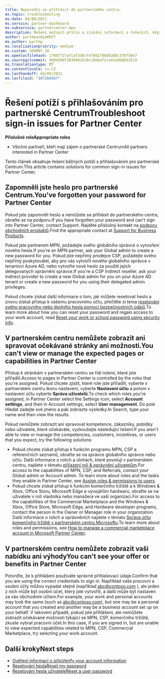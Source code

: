 ```yaml
---
title: Nepovedlo se přihlásit do partnerského centra.
ms.topic: troubleshooting
ms.date: 04/08/2021
ms.service: partner-dashboard
ms.subservice: partnercenter-mpn
description: Řešení možných příčin a získání informací o řešeních, když se nemůžete přihlásit k partnerskému centru – Přečtěte si další informace o resetování hesel, kontrole rolí a kontrole přihlašovacích údajů.
author: parthpandyaMSFT
ms.author: parthp
ms.localizationpriority: medium
ms.custom: SEOMAY.20
ms.openlocfilehash: 17087727afcaf3dbcf47801f8668388c370758e7
ms.sourcegitcommit: 9b04509f3830462628c1bb6af2ca41ed68b52619
ms.translationtype: MT
ms.contentlocale: cs-CZ
ms.lasthandoff: 04/09/2021
ms.locfileid: "107266567"
---
```

# <a name="troubleshoot-sign-in-issues-for-partner-center"></a><span data-ttu-id="ddffd-103">Řešení potíží s přihlašováním pro partnerské Centrum</span><span class="sxs-lookup"><span data-stu-id="ddffd-103">Troubleshoot sign-in issues for Partner Center</span></span>

<span data-ttu-id="ddffd-104">**Příslušné role**</span><span class="sxs-lookup"><span data-stu-id="ddffd-104">**Appropriate roles**</span></span>

- <span data-ttu-id="ddffd-105">Všichni partneři, kteří mají zájem o partnerské Centrum</span><span class="sxs-lookup"><span data-stu-id="ddffd-105">All partners interested in Partner Center</span></span>

<span data-ttu-id="ddffd-106">Tento článek obsahuje řešení běžných potíží s přihlašováním pro partnerské Centrum.</span><span class="sxs-lookup"><span data-stu-id="ddffd-106">This article contains solutions for common sign-in issues for Partner Center.</span></span>

## <a name="youve-forgotten-your-password-for-partner-center"></a><span data-ttu-id="ddffd-107">Zapomněli jste heslo pro partnerské Centrum.</span><span class="sxs-lookup"><span data-stu-id="ddffd-107">You've forgotten your password for Partner Center</span></span>

<span data-ttu-id="ddffd-108">Pokud jste zapomněli heslo a nemůžete se přihlásit do partnerského centra, obraťte se na podporu.</span><span class="sxs-lookup"><span data-stu-id="ddffd-108">If you have forgotten your password and can't sign into Partner Center, contact Support.</span></span> <span data-ttu-id="ddffd-109">Najděte příslušný kontakt na [podporu obchodních produktů](/microsoft-365/admin/contact-support-for-business-products).</span><span class="sxs-lookup"><span data-stu-id="ddffd-109">Find the appropriate contact at [Support for Business Products](/microsoft-365/admin/contact-support-for-business-products).</span></span>

<span data-ttu-id="ddffd-110">Pokud jste partnerem MPN, požádejte svého globálního správce o vytvoření nového hesla.</span><span class="sxs-lookup"><span data-stu-id="ddffd-110">If you're an MPN partner, ask your Global admin to create a new password for you.</span></span> <span data-ttu-id="ddffd-111">Pokud jste nepřímý prodejce CSP, požádejte svého nepřímý poskytovatel, aby pro vás vytvořil nového globálního správce v tenantovi Azure AD, nebo vytvořte nové heslo za použití jejich delegovaných oprávnění správce.</span><span class="sxs-lookup"><span data-stu-id="ddffd-111">If you're a CSP Indirect reseller, ask your Indirect provider to create a new Global admin for you on your Azure AD tenant or create a new password for you using their delegated admin privileges.</span></span>

<span data-ttu-id="ddffd-112">Pokud chcete získat další informace o tom, jak můžete resetovat heslo a znovu získat přístup k vašemu pracovnímu účtu, přečtěte si téma [resetování svého pracovního nebo školního hesla pomocí bezpečnostních údajů](/azure/active-directory/user-help/active-directory-passwords-update-your-own-password#how-to-change-your-password).</span><span class="sxs-lookup"><span data-stu-id="ddffd-112">To learn more about how you can reset your password and regain access to your work account, read [Reset your work or school password using security info](/azure/active-directory/user-help/active-directory-passwords-update-your-own-password#how-to-change-your-password).</span></span>

## <a name="you-cant-view-or-manage-the-expected-pages-or-capabilities-in-partner-center"></a><span data-ttu-id="ddffd-113">V partnerském centru nemůžete zobrazit ani spravovat očekávané stránky ani možnosti.</span><span class="sxs-lookup"><span data-stu-id="ddffd-113">You can't view or manage the expected pages or capabilities in Partner Center</span></span>

<span data-ttu-id="ddffd-114">Přístup k stránkám v partnerském centru se řídí rolemi, které jste přiřadili.</span><span class="sxs-lookup"><span data-stu-id="ddffd-114">Access to pages in Partner Center is controlled by the roles that you're assigned.</span></span> <span data-ttu-id="ddffd-115">Pokud chcete zjistit, které role jste přiřadili, vyberte v partnerském centru ikonu nastavení, vyberte **Nastavení účtu** a potom v nastavení účtu vyberte **Správa uživatelů**.</span><span class="sxs-lookup"><span data-stu-id="ddffd-115">To check which roles you're assigned, in Partner Center select the Settings icon, select **Account settings**, and then in Account settings, select **User management**.</span></span> <span data-ttu-id="ddffd-116">Do pole Hledat zadejte své jméno a pak zobrazte výsledky.</span><span class="sxs-lookup"><span data-stu-id="ddffd-116">In Search, type your name and then view the results.</span></span>

<span data-ttu-id="ddffd-117">Pokud nemůžete zobrazit ani spravovat kompetence, zákazníky, pobídky nebo uživatele, které očekáváte, vyzkoušejte následující řešení:</span><span class="sxs-lookup"><span data-stu-id="ddffd-117">If you aren't able to view or manage the competencies, customers, incentives, or users that you expect, try the following solutions:</span></span>

- <span data-ttu-id="ddffd-118">Pokud chcete získat přístup k funkcím programu MPN, CSP a referenčních seznamů, obraťte se na správce globálního správce nebo účtu. Další informace o rolích a úlohách, které povolují v partnerském centru, najdete v tématu [přiřazení rolí & oprávnění uživatelům](permissions-overview.md).</span><span class="sxs-lookup"><span data-stu-id="ddffd-118">For access to the capabilities of MPN, CSP, and Referrals, contact your Global admin or Account admin. To learn more about roles and the tasks they enable in Partner Center, see [Assign roles & permissions to users](permissions-overview.md).</span></span>
- <span data-ttu-id="ddffd-119">Pokud chcete získat přístup k funkcím komerčního tržiště a k Windows & Xbox, Office Storu, Microsoft Edge a vývojářům hardwaru, obraťte se na uživatele v roli vlastníka nebo manažera ve vaší organizaci.</span><span class="sxs-lookup"><span data-stu-id="ddffd-119">For access to the capabilities of the Commercial Marketplace and the Windows & Xbox, Office Store, Microsoft Edge, and Hardware developer programs, contact the person in the Owner or Manager role in your organization.</span></span> <span data-ttu-id="ddffd-120">Další informace o rolích a oprávněních najdete v tématu [Správa účtu komerčního tržiště v partnerském centru Microsoftu](/azure/marketplace/partner-center-portal/manage-account#define-user-roles-and-permissions).</span><span class="sxs-lookup"><span data-stu-id="ddffd-120">To learn more about roles and permissions, see [How to manage a commercial marketplace account in Microsoft Partner Center](/azure/marketplace/partner-center-portal/manage-account#define-user-roles-and-permissions).</span></span>

## <a name="you-cant-see-your-offer-or-benefits-in-partner-center"></a><span data-ttu-id="ddffd-121">V partnerském centru nemůžete zobrazit vaši nabídku ani výhody</span><span class="sxs-lookup"><span data-stu-id="ddffd-121">You can’t see your offer or benefits in Partner Center</span></span>

<span data-ttu-id="ddffd-122">Potvrďte, že k přihlášení používáte správné přihlašovací údaje.</span><span class="sxs-lookup"><span data-stu-id="ddffd-122">Confirm that you are using the correct credentials to sign in.</span></span> <span data-ttu-id="ddffd-123">Například vaše pracovní a osobní účty můžou vypadat stejně (například abc@contoso.com ), ale jeden z nich může být osobní účet, který jste vytvořili, a další může být nastaven za vás obchodním účtem.</span><span class="sxs-lookup"><span data-stu-id="ddffd-123">For example, your work and personal accounts may look the same (such as abc@contoso.com), but one may be a personal account that you created and another may be a business account set up on your behalf.</span></span> <span data-ttu-id="ddffd-124">V takovém případě, pokud jste přihlášeni, ale nemůžete zobrazit očekávané možnosti týkající se MPN, CSP, komerčního tržiště, zkuste vybrat pracovní účet.</span><span class="sxs-lookup"><span data-stu-id="ddffd-124">In this case, if you are signed in, but are unable to view expected capabilities related to MPN, CSP, Commercial Marketplace, try selecting your work account.</span></span>

## <a name="next-steps"></a><span data-ttu-id="ddffd-125">Další kroky</span><span class="sxs-lookup"><span data-stu-id="ddffd-125">Next steps</span></span>

- [<span data-ttu-id="ddffd-126">Ověření informací o účtu</span><span class="sxs-lookup"><span data-stu-id="ddffd-126">Verify your account information</span></span>](verification-responses.md)
- [<span data-ttu-id="ddffd-127">Resetování hesla</span><span class="sxs-lookup"><span data-stu-id="ddffd-127">Reset my password</span></span>](reset-my-pasword.md)
- [<span data-ttu-id="ddffd-128">Resetování hesla uživatele</span><span class="sxs-lookup"><span data-stu-id="ddffd-128">Reset a user password</span></span>](reset-a-user-password.md)